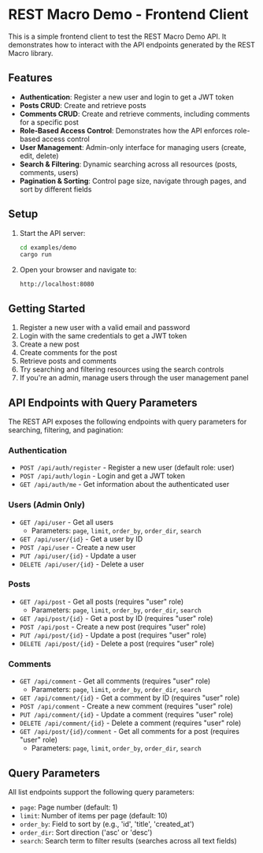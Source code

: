 # REST Macro Demo - Frontend Client

This is a simple frontend client to test the REST Macro Demo API. It demonstrates how to interact with the API endpoints generated by the REST Macro library.

## Features

- **Authentication**: Register a new user and login to get a JWT token
- **Posts CRUD**: Create and retrieve posts
- **Comments CRUD**: Create and retrieve comments, including comments for a specific post
- **Role-Based Access Control**: Demonstrates how the API enforces role-based access control
- **User Management**: Admin-only interface for managing users (create, edit, delete)
- **Search & Filtering**: Dynamic searching across all resources (posts, comments, users)
- **Pagination & Sorting**: Control page size, navigate through pages, and sort by different fields

## Setup

1. Start the API server:
   ```bash
   cd examples/demo
   cargo run
   ```

2. Open your browser and navigate to:
   ```
   http://localhost:8080
   ```

## Getting Started

1. Register a new user with a valid email and password
2. Login with the same credentials to get a JWT token
3. Create a new post
4. Create comments for the post
5. Retrieve posts and comments
6. Try searching and filtering resources using the search controls
7. If you're an admin, manage users through the user management panel

## API Endpoints with Query Parameters

The REST API exposes the following endpoints with query parameters for searching, filtering, and pagination:

### Authentication
- `POST /api/auth/register` - Register a new user (default role: user)
- `POST /api/auth/login` - Login and get a JWT token
- `GET /api/auth/me` - Get information about the authenticated user

### Users (Admin Only)
- `GET /api/user` - Get all users
  - Parameters: `page`, `limit`, `order_by`, `order_dir`, `search`
- `GET /api/user/{id}` - Get a user by ID
- `POST /api/user` - Create a new user
- `PUT /api/user/{id}` - Update a user
- `DELETE /api/user/{id}` - Delete a user

### Posts
- `GET /api/post` - Get all posts (requires "user" role)
  - Parameters: `page`, `limit`, `order_by`, `order_dir`, `search`
- `GET /api/post/{id}` - Get a post by ID (requires "user" role)
- `POST /api/post` - Create a new post (requires "user" role)
- `PUT /api/post/{id}` - Update a post (requires "user" role)
- `DELETE /api/post/{id}` - Delete a post (requires "user" role)

### Comments
- `GET /api/comment` - Get all comments (requires "user" role)
  - Parameters: `page`, `limit`, `order_by`, `order_dir`, `search`
- `GET /api/comment/{id}` - Get a comment by ID (requires "user" role)
- `POST /api/comment` - Create a new comment (requires "user" role)
- `PUT /api/comment/{id}` - Update a comment (requires "user" role)
- `DELETE /api/comment/{id}` - Delete a comment (requires "user" role)
- `GET /api/post/{id}/comment` - Get all comments for a post (requires "user" role)
  - Parameters: `page`, `limit`, `order_by`, `order_dir`, `search`

## Query Parameters

All list endpoints support the following query parameters:

- `page`: Page number (default: 1)
- `limit`: Number of items per page (default: 10)
- `order_by`: Field to sort by (e.g., 'id', 'title', 'created_at')
- `order_dir`: Sort direction ('asc' or 'desc')
- `search`: Search term to filter results (searches across all text fields) 